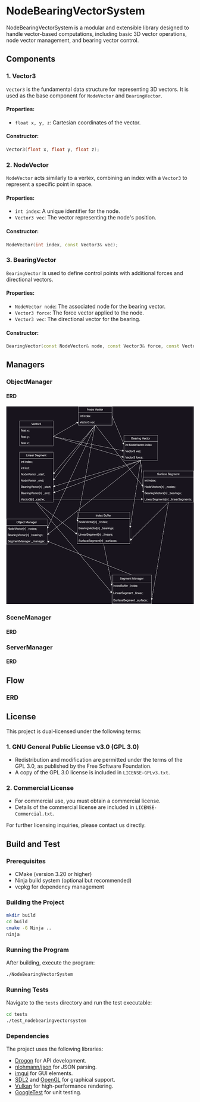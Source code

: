 # NodeBearingVectorSystem

NodeBearingVectorSystem is a modular and extensible library designed to handle vector-based computations, including basic 3D vector operations, node vector management, and bearing vector control.

## Components

### 1. **Vector3**
`Vector3` is the fundamental data structure for representing 3D vectors. It is used as the base component for `NodeVector` and `BearingVector`.

#### Properties:
- `float x, y, z`: Cartesian coordinates of the vector.

#### Constructor:
```cpp
Vector3(float x, float y, float z);
```

### 2. **NodeVector**
`NodeVector` acts similarly to a vertex, combining an index with a `Vector3` to represent a specific point in space.

#### Properties:
- `int index`: A unique identifier for the node.
- `Vector3 vec`: The vector representing the node's position.

#### Constructor:
```cpp
NodeVector(int index, const Vector3& vec);
```

### 3. **BearingVector**
`BearingVector` is used to define control points with additional forces and directional vectors.

#### Properties:
- `NodeVector node`: The associated node for the bearing vector.
- `Vector3 force`: The force vector applied to the node.
- `Vector3 vec`: The directional vector for the bearing.

#### Constructor:
```cpp
BearingVector(const NodeVector& node, const Vector3& force, const Vector3& vec);
```

## Managers
### ObjectManager
#### ERD
![ObjectManager ERD](./img/ObjectManagerERD.svg)

### SceneManager
#### ERD

### ServerManager
#### ERD

## Flow
### ERD

## License
This project is dual-licensed under the following terms:

### 1. **GNU General Public License v3.0 (GPL 3.0)**
- Redistribution and modification are permitted under the terms of the GPL 3.0, as published by the Free Software Foundation.
- A copy of the GPL 3.0 license is included in `LICENSE-GPLv3.txt`.

### 2. **Commercial License**
- For commercial use, you must obtain a commercial license.
- Details of the commercial license are included in `LICENSE-Commercial.txt`.

For further licensing inquiries, please contact us directly.

## Build and Test

### Prerequisites
- CMake (version 3.20 or higher)
- Ninja build system (optional but recommended)
- vcpkg for dependency management

### Building the Project
```bash
mkdir build
cd build
cmake -G Ninja ..
ninja
```

### Running the Program
After building, execute the program:
```bash
./NodeBearingVectorSystem
```

### Running Tests
Navigate to the `tests` directory and run the test executable:
```bash
cd tests
./test_nodebearingvectorsystem
```

### Dependencies
The project uses the following libraries:
- [Drogon](https://github.com/drogonframework/drogon) for API development.
- [nlohmann/json](https://github.com/nlohmann/json) for JSON parsing.
- [imgui](https://github.com/ocornut/imgui) for GUI elements.
- [SDL2](https://libsdl.org/) and [OpenGL](https://www.opengl.org/) for graphical support.
- [Vulkan](https://vulkan.lunarg.com/) for high-performance rendering.
- [GoogleTest](https://github.com/google/googletest) for unit testing.
